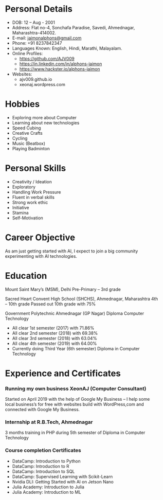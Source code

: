 # Personal Details
- DOB: 12 – Aug - 2001
- Address: Flat no-4, Sonchafa Paradise, Savedi, Ahmednagar, Maharashtra-414002.
- E-mail:  jaimonalphons@gmail.com
- Phone: +91 8237842347
- Languages Known: English, Hindi, Marathi, Malayalam.
- Online Profiles:
    - https://github.com/AJV009
    - https://in.linkedin.com/in/alphons-jaimon
    - https://www.hackster.io/alphons-jaimon
- Websites:
    - ajv009.github.io
    - xeonaj.wordpress.com

# Hobbies
- Exploring more about Computer
- Learning about new technologies
- Speed Cubing
- Creative Crafts
- Cycling
- Music (Beatbox)
- Playing Badminton

# Personal Skills
- Creativity / Ideation
- Exploratory
- Handling Work Pressure
- Fluent in verbal skills
- Strong work ethic
- Initiative
- Stamina
- Self-Motivation

# Career Objective
As am just getting started with AI, I expect to join a big community experimenting with AI technologies.

# Education
Mount Saint Mary’s (MSM), Delhi
Pre-Primary – 3rd grade 

Sacred Heart Convent High School (SHCHS), Ahmednagar, Maharashtra
4th – 10th grade
Passed out 10th grade with 75%

Government Polytechnic Ahmednagar (GP Nagar) Diploma Computer Technology
- All clear 1st semester (2017) with 71.86%
- All clear 2nd semester (2018) with 69.38%
- All clear 3rd semester (2018) with 63.04%
- All clear 4th semester (2019) with 64.00%
- Currently doing Third Year (6th semester) Diploma in Computer Technology

# Experience and Certificates
### Running my own business XeonAJ (Computer Consultant)
Started on April 2019 with the help of Google My Business – I help some local business’s for free with websites build with WordPress,com and connected with Google My Business.

### Internship at R.B.Tech, Ahmednagar
3 months training in PHP during 5th semester of Diploma in Computer Technology

### Course completion Certificates
- DataCamp: Introduction to Python
- DataCamp: Introduction to R
- DataCamp: Introduction to SQL
- DataCamp: Supervised Learning with Scikit-Learn
- Nvidia DLI: Getting Started with AI on Jetson Nano
- Julia Academy: Introduction to Julia
- Julia Academy: Introduction to ML


